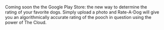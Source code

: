 Coming soon the the Google Play Store: the new way to determine the rating of your favorite dogs. Simply upload a photo and Rate-A-Dog will give you an algorithmically accurate rating of the pooch in question using the power of The Cloud.
